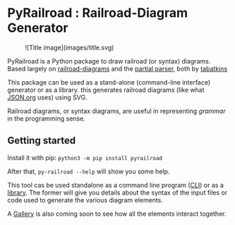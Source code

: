 <!-- markdownlint-disable-file MD033 -->
# PyRailroad : Railroad-Diagram Generator

<figure>![Title image](images/title.svg)</figure>

PyRailroad is a Python package to draw railroad (or syntax) diagrams. Based largely on [railroad-diagrams](https://github.com/tabatkins/railroad-diagrams) and the [partial parser](https://github.com/speced/bikeshed/blob/main/bikeshed/railroadparser.py[), both by [tabatkins](https://github.com/tabatkins)

This package can be used as a stand-alone (command-line interface) generator or as a library. this generates railroad diagrams (like what [JSON.org](http://json.org) uses) using SVG.

Railroad diagrams, or syntax diagrams, are useful in representing *grammar* in the programming sense.

## Getting started

Install it with pip: `python3 -m pip install pyrailroad`

After that, `py-railroad --help` will show you some help.

This tool cas be used standalone as a command line program ([CLI](cli/index.md)) or as a [library](library.md). The former will give you details about the syntax of the input files or code used to generate the various diagram elements.

A [Gallery](gallery.md) is also coming soon to see how all the elements interact together.
